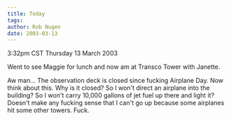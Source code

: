 ```yaml
---
title: Today
tags: 
author: Rob Nugen
date: 2003-03-13
---
```


<p class=date>3:32pm CST Thursday 13 March 2003</p>

<p>Went to see Maggie for lunch and now am at Transco Tower with Janette.</p>

<p>Aw man...  The observation deck is closed since fucking Airplane
Day.  Now think about this.  Why is it closed?  So I won't direct an
airplane into the building?  So I won't carry 10,000 gallons of jet
fuel up there and light it?  Doesn't make any fucking sense that I
can't go up because some airplanes hit some other towers.  Fuck.</p>
